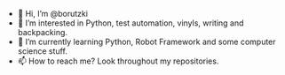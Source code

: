 - 👋 Hi, I’m @borutzki
- 👀 I’m interested in Python, test automation, vinyls, writing and backpacking.
- 🌱 I’m currently learning Python, Robot Framework and some computer science stuff.
- 📫 How to reach me? Look throughout my repositories. 

<!---
borutzki/borutzki is a ✨ special ✨ repository because its `README.md` (this file) appears on your GitHub profile.
You can click the Preview link to take a look at your changes.
--->

